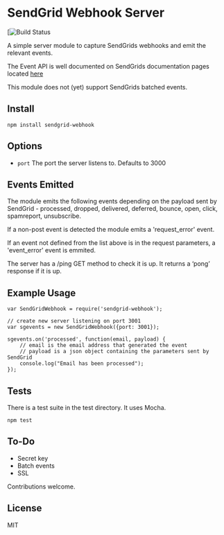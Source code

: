 # SendGrid Webhook Server

[![Build Status](https://travis-ci.org/RobZolkos/sendgrid-webhook.png?branch=master)

A simple server module to capture SendGrids webhooks and emit the relevant events.

The Event API is well documented on SendGrids documentation pages located [here](http://sendgrid.com/docs/API_Reference/Webhooks/event.html)

This module does not (yet) support SendGrids batched events.

## Install

```
npm install sendgrid-webhook
```

## Options

* ```port``` The port the server listens to.  Defaults to 3000

## Events Emitted

The module emits the following events depending on the payload sent by SendGrid - processed, dropped, delivered, deferred, bounce, open, click, spamreport, unsubscribe.

If a non-post event is detected the module emits a 'request_error' event.

If an event not defined from the list above is in the request parameters, a 'event_error' event is emmited.

The server has a /ping GET method to check it is up. It returns a ‘pong’ response if it is up.

## Example Usage

```
var SendGridWebhook = require('sendgrid-webhook');

// create new server listening on port 3001
var sgevents = new SendGridWebhook({port: 3001});

sgevents.on('processed', function(email, payload) {
    // email is the email address that generated the event
    // payload is a json object containing the parameters sent by SendGrid
    console.log("Email has been processed");
});
```

## Tests

There is a test suite in the test directory.  It uses Mocha.

```
npm test
```

## To-Do

* Secret key
* Batch events
* SSL

Contributions welcome.

## License

MIT
